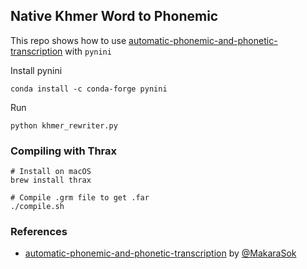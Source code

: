 ## Native Khmer Word to Phonemic

This repo shows how to use [automatic-phonemic-and-phonetic-transcription](https://gitlab.com/mkrlab/automatic-phonemic-and-phonetic-transcription) with `pynini`

Install pynini

```shell
conda install -c conda-forge pynini
```

Run

```shell
python khmer_rewriter.py
```

### Compiling with Thrax

 ```shell
# Install on macOS
brew install thrax

# Compile .grm file to get .far
./compile.sh
```
 
### References

- [automatic-phonemic-and-phonetic-transcription](https://gitlab.com/mkrlab/automatic-phonemic-and-phonetic-transcription) by [@MakaraSok](https://github.com/MakaraSok)
